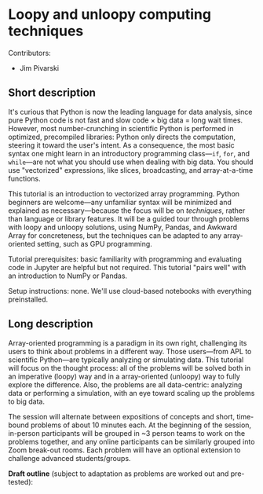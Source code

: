 # Loopy and unloopy computing techniques

Contributors:

   * Jim Pivarski

## Short description

It's curious that Python is now the leading language for data analysis, since pure Python code is not fast and slow code × big data = long wait times. However, most number-crunching in scientific Python is performed in optimized, precompiled libraries: Python only directs the computation, steering it toward the user's intent. As a consequence, the most basic syntax one might learn in an introductory programming class—`if`, `for`, and `while`—are not what you should use when dealing with big data. You should use "vectorized" expressions, like slices, broadcasting, and array-at-a-time functions.

This tutorial is an introduction to vectorized array programming. Python beginners are welcome—any unfamiliar syntax will be minimized and explained as necessary—because the focus will be on _techniques_, rather than language or library features. It will be a guided tour through problems with loopy and unloopy solutions, using NumPy, Pandas, and Awkward Array for concreteness, but the techniques can be adapted to any array-oriented setting, such as GPU programming.

Tutorial prerequisites: basic familiarity with programming and evaluating code in Jupyter are helpful but not required. This tutorial "pairs well" with an introduction to NumPy or Pandas.

Setup instructions: none. We'll use cloud-based notebooks with everything preinstalled.

## Long description

Array-oriented programming is a paradigm in its own right, challenging its users to think about problems in a different way. Those users—from APL to scientific Python—are typically analyzing or simulating data. This tutorial will focus on the thought process: all of the problems will be solved both in an imperative (loopy) way and in a array-oriented (unloopy) way to fully explore the difference. Also, the problems are all data-centric: analyzing data or performing a simulation, with an eye toward scaling up the problems to big data.

The session will alternate between expositions of concepts and short, time-bound problems of about 10 minutes each. At the beginning of the session, in-person participants will be grouped in ~3 person teams to work on the problems together, and any online participants can be similarly grouped into Zoom break-out rooms. Each problem will have an optional extension to challenge advanced students/groups.

**Draft outline** (subject to adaptation as problems are worked out and pre-tested):


